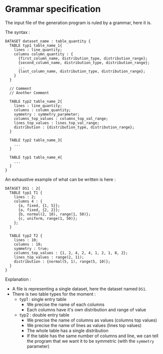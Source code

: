 # Grammar specification

The input file of the generation program is ruled by a grammar, here it is.

The syntax :

```
DATASET dataset_name : table_quantity {
  TABLE typ1 table_name_1{
    lines : line_quantity;
    columns column_quantity : {
      {first_column_name, distribution_type, distribution_range};
      {second_column_name, distribution_type, distribution_range};
      ...
      {last_column_name, distribution_type, distribution_range};
    }
  }

  // Comment
  // Another Comment

  TABLE typ2 table_name_2{
    lines : line_quantity;
    columns : column_quantity;
    symmetry : symmetry_parameter;
    columns_top_values : columns_top_val_range;
    lines_top_values : lines_top_val_range;
    distribution : {distribution_type, distribution_range};
  }

  TABLE typ2 table_name_3{
    ...
  }

  TABLE typ1 table_name_4{
    ...
  }
}
```

An exhaustive example of what can be written is here :

```
DATASET DS1 : 2{
  TABLE typ1 T1 {
    lines : 2;
    columns 4 : {
      {a, fixed, {1, 5}};
      {a, fixed, {2, 2}};
      {b, normal(2, 10), range(1, 50)};
      {c, uniform, range(1, 50)};
    };
  }

  TABLE typ2 T2 {
    lines : 10;
    columns : 10;
    symmetry : true;
    columns_top_values : {1, 2, 4, 2, 4, 1, 2, 1, 8, 2};
    lines_top_values : range(2, 11);
    distribution : {normal(5, 1), range(5, 10)};
  }
}
```

Explanation :
  - A file is representing a single dataset, here the dataset named `DS1`.
  - There is two table types for the moment :
    - typ1 : single entry table
      - We precise the name of each columns
      - Each columns have it's own distribution and range of value
    - typ2 : double entry table
      - We precise the name of columns as values (columns top values)
      - We precise the name of lines as values (lines top values)
      - The whole table has a single distribution
      - If the table has the same number of columns and line, we can tell the
        program that we want it to be symmetric (with the  `symmetry` parameter)
